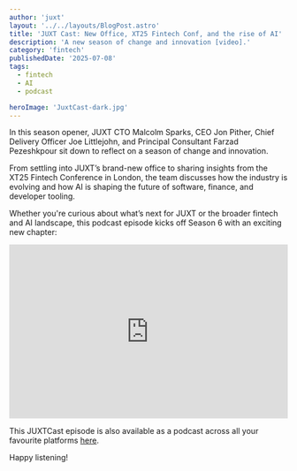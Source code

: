 ```yaml
---
author: 'juxt'
layout: '../../layouts/BlogPost.astro'
title: 'JUXT Cast: New Office, XT25 Fintech Conf, and the rise of AI'
description: 'A new season of change and innovation [video].'
category: 'fintech'
publishedDate: '2025-07-08'
tags:
  - fintech
  - AI
  - podcast

heroImage: 'JuxtCast-dark.jpg'
---
```


In this season opener, JUXT CTO Malcolm Sparks, CEO Jon Pither, Chief Delivery Officer Joe Littlejohn, and Principal Consultant Farzad Pezeshkpour sit down to reflect on a season of change and innovation.

From settling into JUXT’s brand-new office to sharing insights from the XT25 Fintech Conference in London, the team discusses how the industry is evolving and how AI is shaping the future of software, finance, and developer tooling.

Whether you're curious about what’s next for JUXT or the broader fintech and AI landscape, this podcast episode kicks off Season 6 with an exciting new chapter:

<iframe width="100%" height="315" src="https://www.youtube.com/embed/JMm90hB4IWo?si=4wj6S8i3TKQDtBNI" title="YouTube video player" frameborder="0" allow="accelerometer; autoplay; clipboard-write; encrypted-media; gyroscope; picture-in-picture; web-share" referrerpolicy="strict-origin-when-cross-origin" allowfullscreen></iframe>

This JUXTCast episode is also available as a podcast across all your favourite platforms [here](https://pnc.st/s/juxt-cast/f6fa4e8a/juxtcast-s6e1-new-office-xt25-fintech-conf-and-the-rise-of-ai).

Happy listening!
